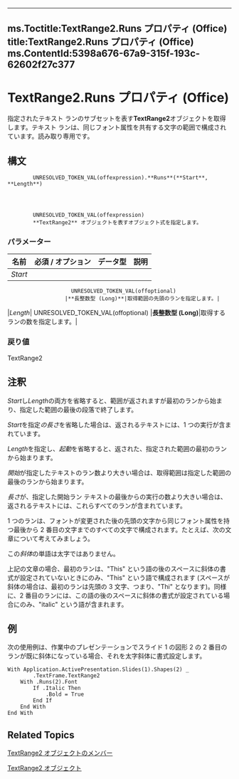 

---
ms.Toctitle:TextRange2.Runs プロパティ (Office)
title:TextRange2.Runs プロパティ (Office)
ms.ContentId:5398a676-67a9-315f-193c-62602f27c377
---
# TextRange2.Runs プロパティ (Office)




指定されたテキスト ランのサブセットを表す**TextRange2**オブジェクトを取得します。テキスト ランは、同じフォント属性を共有する文字の範囲で構成されています。読み取り専用です。

## 構文

            UNRESOLVED_TOKEN_VAL(offexpression).**Runs**(**Start**, **Length**)




            UNRESOLVED_TOKEN_VAL(offexpression)
            **TextRange2** オブジェクトを表すオブジェクト式を指定します。

### パラメーター

|**名前**|**必須 / オプション**|**データ型**|**説明**|
|---|---|---|---|
|*Start*|
                        UNRESOLVED_TOKEN_VAL(offoptional)
                      |**長整数型 (Long)**|取得範囲の先頭のランを指定します。|
|*Length*|
                        UNRESOLVED_TOKEN_VAL(offoptional)
                      |**長整数型 (Long)**|取得するランの数を指定します。|



### 戻り値
TextRange2





## 注釈
*Start*し*Length*の両方を省略すると、範囲が返されますが最初のランから始まり、指定した範囲の最後の段落で終了します。



*Start*を指定*の長さ*を省略した場合は、返されるテキストには、1 つの実行が含まれています。



*Length*を指定し、*起動*を省略すると、返された、指定された範囲の最初のランから始まります。



*開始*が指定したテキストのラン数より大きい場合は、取得範囲は指定した範囲の最後のランから始まります。



*長さ*が、指定した開始ラン テキストの最後からの実行の数より大きい場合は、返されるテキストには、これらすべてのランが含まれています。



1 つのランは、フォントが変更された後の先頭の文字から同じフォント属性を持つ最後から 2 番目の文字までのすべての文字で構成されます。たとえば、次の文章について考えてみましょう。



この*斜体*の単語は太字ではありません。



上記の文章の場合、最初のランは、"This" という語の後のスペースに斜体の書式が設定されていないときにのみ、"This" という語で構成されます (スペースが斜体の場合は、最初のランは先頭の 3 文字、つまり、"Thi" となります)。同様に、2 番目のランには、この語の後のスペースに斜体の書式が設定されている場合にのみ、"italic" という語が含まれます。



## 例
次の使用例は、作業中のプレゼンテーションでスライド 1 の図形 2 の 2 番目のランが既に斜体になっている場合、それを太字斜体に書式設定します。



```sourcecode
With Application.ActivePresentation.Slides(1).Shapes(2) _ 
        .TextFrame.TextRange2 
    With .Runs(2).Font 
        If .Italic Then 
            .Bold = True 
        End If 
    End With 
End With

```




## Related Topics

[TextRange2 オブジェクトのメンバー](26daffff-b9ef-fd94-f5b7-ed3a09840cb6.md)

[TextRange2 オブジェクト](a6a59c9b-9b64-c1e2-2e98-a1f99025c877.md)




